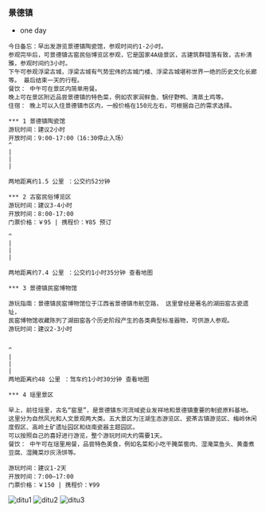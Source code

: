 ### 景德镇


* one day
```
今日备忘：早出发游览景德镇陶瓷馆，参观时间约1-2小时。
参观完毕后，可景德镇古窑民俗博览区参观，它是国家4A级景区，古建筑群错落有致，古朴清雅，参观时间约3小时。
下午可参观浮梁古城，浮梁古城有气势宏伟的古城门楼、浮梁古城堪称世界一绝的历史文化长廊等。 最后结束一天的行程。 
餐饮： 中午可在景区内简单用餐。 
晚上可在景区附近品尝景德镇的特色菜，例如农家润鲜鱼、锅仔野鸭、清蒸土鸡等。 
住宿： 晚上可以入住景德镇市区内，一般价格在150元左右，可根据自己的需求选择。

*** 1 景德镇陶瓷馆
游玩时间：建议2小时
开放时间：9:00-17:00（16:30停止入场）
^
|
|
|

两地距离约1.5 公里 ：公交约52分钟

*** 2 古窑民俗博览区
游玩时间：建议3-4小时
开放时间：8:00-17:00
门票价格：￥95 | 携程价：¥85 预订

^
|
|
|

两地距离约7.4 公里 ：公交约1小时35分钟 查看地图

*** 3 景德镇民窑博物馆

游玩指南：景德镇民窑博物馆位于江西省景德镇市航空路， 这里曾经是著名的湖田窑古瓷遗址，
民窑博物馆收藏陈列了湖田窑各个历史阶段产生的各类典型标准器物，可供游人参观。
游玩时间：建议2-3小时


^
|
|
|
两地距离约48 公里 ：驾车约1小时30分钟 查看地图

*** 4 瑶里景区

早上，前往瑶里，古名“窑里”，是景德镇东河流域瓷业发祥地和景德镇重要的制瓷原料基地。
这里分为自然风光和人文景观两大类。五大景区为汪湖生态游览区、瓷茶古镇游览区、梅岭休闲度假区、高岭土矿遗址园区和绕南瓷器主题园区。
可以按照自己的喜好进行游览，整个游玩时间大约需要1天。 
餐饮： 中午可在瑶里用餐，品尝特色美食，例如名菜和小吃干腌菜窖肉、湿淹菜鱼头、黄齑煮豆腐、湿腌菜炒灰汤饼等。

游玩时间：建议1-2天
开放时间：7:00—17:00
门票价格：￥150 | 携程价：¥99 
```


![ditu1](https://fairyly.github.io/traval-or-trip/jingde1.jpg)
![ditu2](https://fairyly.github.io/traval-or-trip/jingde2.jpg)
![ditu3](https://fairyly.github.io/traval-or-trip/jingde3.jpg)
